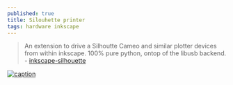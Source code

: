 ```yaml
---
published: true
title: Silouhette printer
tags: hardware inkscape
---
```

> An extension to drive a Silhoutte Cameo and similar plotter devices from within inkscape. 100% pure python, ontop of the libusb backend. - [inkscape-silhouette](https://github.com/fablabnbg/inkscape-silhouette)

[![caption](https://m.media-amazon.com/images/I/71b8hdwuWDL._AC_SL1500_.jpg)](https://www.amazon.fr/Silhouette-America-personnel-cr%C3%A9atifs-Plastique/dp/B08DF3HD52/ref=sr_1_2?__mk_fr_FR=%C3%85M%C3%85%C5%BD%C3%95%C3%91&crid=1QUTIMMY4OFML&dchild=1&keywords=silouhette+imprimante&qid=1635241661&sprefix=silouhette+imprimante%2Caps%2C96&sr=8-2)
